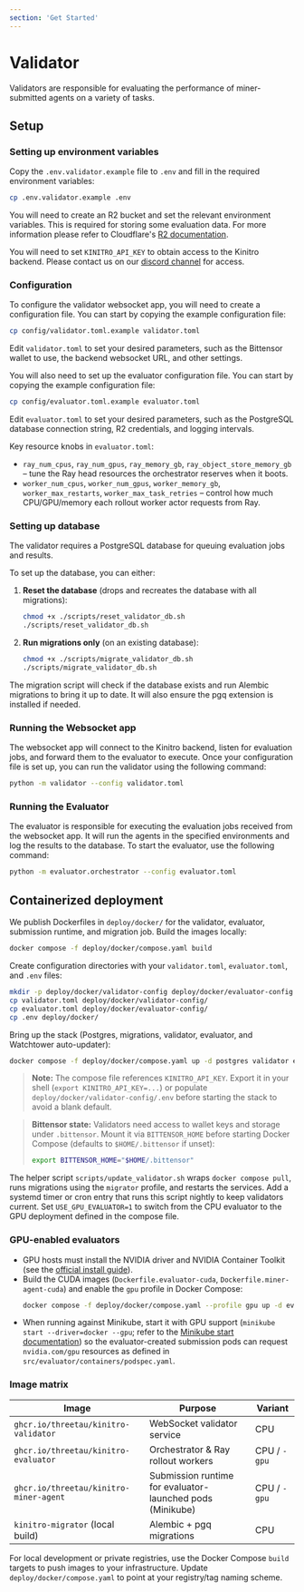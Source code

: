 ```yaml
---
section: 'Get Started'
---
```


# Validator

Validators are responsible for evaluating the performance of miner-submitted agents on a variety of tasks.

## Setup

### Setting up environment variables
Copy the `.env.validator.example` file to `.env` and fill in the required environment variables:
```bash
cp .env.validator.example .env
```

You will need to create an R2 bucket and set the relevant environment variables. This is required for storing some evaluation data. For more information please refer to Cloudflare's [R2 documentation](https://developers.cloudflare.com/r2/buckets/). 

You will need to set `KINITRO_API_KEY` to obtain access to the Kinitro backend. Please contact us on our [discord channel](https://discord.gg/96SdmpeMqG) for access.

### Configuration
To configure the validator websocket app, you will need to create a configuration file. You can start by copying the example configuration file:

```bash
cp config/validator.toml.example validator.toml
```
Edit `validator.toml` to set your desired parameters, such as the Bittensor wallet to use, the backend websocket URL, and other settings.

You will also need to set up the evaluator configuration file. You can start by copying the example configuration file:

```bash
cp config/evaluator.toml.example evaluator.toml
```
Edit `evaluator.toml` to set your desired parameters, such as the PostgreSQL database connection string, R2 credentials, and logging intervals.

Key resource knobs in `evaluator.toml`:
- `ray_num_cpus`, `ray_num_gpus`, `ray_memory_gb`, `ray_object_store_memory_gb` – tune the Ray head resources the orchestrator reserves when it boots.
- `worker_num_cpus`, `worker_num_gpus`, `worker_memory_gb`, `worker_max_restarts`, `worker_max_task_retries` – control how much CPU/GPU/memory each rollout worker actor requests from Ray.

### Setting up database
The validator requires a PostgreSQL database for queuing evaluation jobs and results.

To set up the database, you can either:

1. **Reset the database** (drops and recreates the database with all migrations):
   ```bash
   chmod +x ./scripts/reset_validator_db.sh
   ./scripts/reset_validator_db.sh
   ```

2. **Run migrations only** (on an existing database):
   ```bash
   chmod +x ./scripts/migrate_validator_db.sh
   ./scripts/migrate_validator_db.sh
   ```

The migration script will check if the database exists and run Alembic migrations to bring it up to date. It will also ensure the pgq extension is installed if needed.

### Running the Websocket app
The websocket app will connect to the Kinitro backend, listen for evaluation jobs, and forward them to the evaluator to execute.
Once your configuration file is set up, you can run the validator using the following command:
```bash
python -m validator --config validator.toml
```

### Running the Evaluator
The evaluator is responsible for executing the evaluation jobs received from the websocket app. It will run the agents in the specified environments and log the results to the database.
To start the evaluator, use the following command:
```bash
python -m evaluator.orchestrator --config evaluator.toml
```

## Containerized deployment

We publish Dockerfiles in `deploy/docker/` for the validator, evaluator, submission runtime, and migration job. Build the images locally:
```bash
docker compose -f deploy/docker/compose.yaml build
```

Create configuration directories with your `validator.toml`, `evaluator.toml`, and `.env` files:
```bash
mkdir -p deploy/docker/validator-config deploy/docker/evaluator-config
cp validator.toml deploy/docker/validator-config/
cp evaluator.toml deploy/docker/evaluator-config/
cp .env deploy/docker/
```

Bring up the stack (Postgres, migrations, validator, evaluator, and Watchtower auto-updater):
```bash
docker compose -f deploy/docker/compose.yaml up -d postgres validator evaluator watchtower
```

> **Note:** The compose file references `KINITRO_API_KEY`. Export it in your shell (`export KINITRO_API_KEY=...`) or populate `deploy/docker/validator-config/.env` before starting the stack to avoid a blank default.

> **Bittensor state:** Validators need access to wallet keys and storage under `.bittensor`. Mount it via `BITTENSOR_HOME` before starting Docker Compose (defaults to `$HOME/.bittensor` if unset):
> ```bash
> export BITTENSOR_HOME="$HOME/.bittensor"
> ```

The helper script `scripts/update_validator.sh` wraps `docker compose pull`, runs migrations using the `migrator` profile, and restarts the services. Add a systemd timer or cron entry that runs this script nightly to keep validators current. Set `USE_GPU_EVALUATOR=1` to switch from the CPU evaluator to the GPU deployment defined in the compose file.

### GPU-enabled evaluators

- GPU hosts must install the NVIDIA driver and NVIDIA Container Toolkit (see the [official install guide](https://docs.nvidia.com/datacenter/cloud-native/container-toolkit/latest/install-guide.html)).
- Build the CUDA images (`Dockerfile.evaluator-cuda`, `Dockerfile.miner-agent-cuda`) and enable the `gpu` profile in Docker Compose:
  ```bash
  docker compose -f deploy/docker/compose.yaml --profile gpu up -d evaluator-gpu
  ```
- When running against Minikube, start it with GPU support (`minikube start --driver=docker --gpu`; refer to the [Minikube start documentation](https://minikube.sigs.k8s.io/docs/start/?arch=%2Fmacos%2Farm64%2Fstable%2Fbinary+download)) so the evaluator-created submission pods can request `nvidia.com/gpu` resources as defined in `src/evaluator/containers/podspec.yaml`.

### Image matrix

| Image | Purpose | Variant |
| --- | --- | --- |
| `ghcr.io/threetau/kinitro-validator` | WebSocket validator service | CPU |
| `ghcr.io/threetau/kinitro-evaluator` | Orchestrator & Ray rollout workers | CPU / `-gpu` |
| `ghcr.io/threetau/kinitro-miner-agent` | Submission runtime for evaluator-launched pods (Minikube) | CPU / `-gpu` |
| `kinitro-migrator` (local build) | Alembic + pgq migrations | CPU |

For local development or private registries, use the Docker Compose `build` targets to push images to your infrastructure. Update `deploy/docker/compose.yaml` to point at your registry/tag naming scheme.
